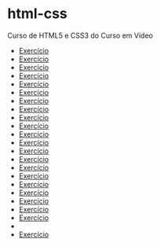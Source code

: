 # html-css
 Curso de HTML5 e CSS3 do Curso em Vídeo
 <ul>
     <li><a href="C:\Users\gabri\estudos\html-css\exercicios\ex001">Exercício</a></li>
     <li><a href="C:\Users\gabri\estudos\html-css\exercicios\ex002">Exercício</a></li>
     <li><a href="C:\Users\gabri\estudos\html-css\exercicios\ex003">Exercício</a></li>
     <li><a href="C:\Users\gabri\estudos\html-css\exercicios\ex004">Exercício</a></li>
     <li><a href="C:\Users\gabri\estudos\html-css\exercicios\ex006">Exercício</a></li>
     <li><a href="C:\Users\gabri\estudos\html-css\exercicios\ex007">Exercício</a></li>
    <li><a href="C:\Users\gabri\estudos\html-css\exercicios\ex008">Exercício</a></li>
    <li><a href="C:\Users\gabri\estudos\html-css\exercicios\ex008b">Exercício</a></li>
     <li><a href="C:\Users\gabri\estudos\html-css\exercicios\ex010">Exercício</a></li>
     <li><a href="C:\Users\gabri\estudos\html-css\exercicios\ex011">Exercício</a></li>
     <li><a href="C:\Users\gabri\estudos\html-css\exercicios\ex012">Exercício</a></li>
     <li><a href="C:\Users\gabri\estudos\html-css\exercicios\ex013">Exercício</a></li>
     <li><a href="C:\Users\gabri\estudos\html-css\exercicios\ex014">Exercício</a></li>
     <li><a href="C:\Users\gabri\estudos\html-css\exercicios\ex015">Exercício</a></li>
     <li><a href="C:\Users\gabri\estudos\html-css\exercicios\ex016">Exercício</a></li>
     <li><a href="C:\Users\gabri\estudos\html-css\exercicios\ex017">Exercício</a></li>
     <li><a href="C:\Users\gabri\estudos\html-css\exercicios\ex018">Exercício</a></li>
     <li><a href="C:\Users\gabri\estudos\html-css\exercicios\ex019">Exercício</a></li>
     <li><a href="C:\Users\gabri\estudos\html-css\exercicios\ex020">Exercício</a></li>
     <li><a href="C:\Users\gabri\estudos\html-css\exercicios\ex021">Exercício</a></li>
     <li><a href="C:\Users\gabri\estudos\html-css\desafios\desafio010">Exercício</a></li>
     <li><a href="C:\Users\gabri\estudos\html-css\desafios\desafio001.html"></a></li>
     <li><a href="C:\Users\gabri\estudos\html-css\desafios\desafio010M">Exercício</a></li>
 </ul>
